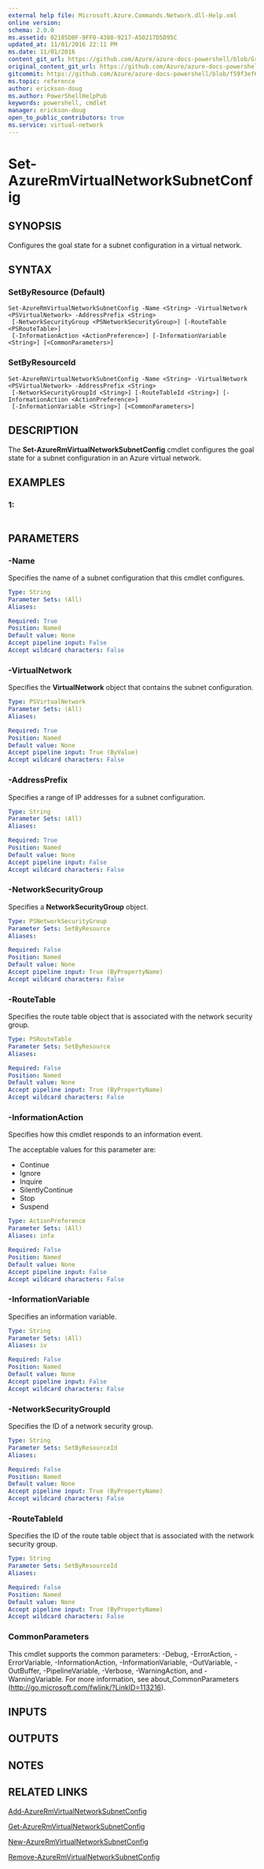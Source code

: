 ```yaml
---
external help file: Microsoft.Azure.Commands.Network.dll-Help.xml
online version:
schema: 2.0.0
ms.assetid: 02185D0F-9FF0-4388-9217-A50217D5D95C
updated_at: 11/01/2016 22:11 PM
ms.date: 11/01/2016
content_git_url: https://github.com/Azure/azure-docs-powershell/blob/Graham71305/azureps-cmdlets-docs/ResourceManager/AzureRM.Network/v1.0.13/Set-AzureRmVirtualNetworkSubnetConfig.md
original_content_git_url: https://github.com/Azure/azure-docs-powershell/blob/Graham71305/azureps-cmdlets-docs/ResourceManager/AzureRM.Network/v1.0.13/Set-AzureRmVirtualNetworkSubnetConfig.md
gitcommit: https://github.com/Azure/azure-docs-powershell/blob/f59f3ef60bc592383812213e69fd77ba950759ed
ms.topic: reference
author: erickson-doug
ms.author: PowerShellHelpPub
keywords: powershell, cmdlet
manager: erickson-doug
open_to_public_contributors: true
ms.service: virtual-network
---
```


# Set-AzureRmVirtualNetworkSubnetConfig

## SYNOPSIS
Configures the goal state for a subnet configuration in a virtual network.

## SYNTAX

### SetByResource (Default)
```
Set-AzureRmVirtualNetworkSubnetConfig -Name <String> -VirtualNetwork <PSVirtualNetwork> -AddressPrefix <String>
 [-NetworkSecurityGroup <PSNetworkSecurityGroup>] [-RouteTable <PSRouteTable>]
 [-InformationAction <ActionPreference>] [-InformationVariable <String>] [<CommonParameters>]
```

### SetByResourceId
```
Set-AzureRmVirtualNetworkSubnetConfig -Name <String> -VirtualNetwork <PSVirtualNetwork> -AddressPrefix <String>
 [-NetworkSecurityGroupId <String>] [-RouteTableId <String>] [-InformationAction <ActionPreference>]
 [-InformationVariable <String>] [<CommonParameters>]
```

## DESCRIPTION
The **Set-AzureRmVirtualNetworkSubnetConfig** cmdlet configures the goal state for a subnet configuration in an Azure virtual network.

## EXAMPLES

### 1:
```

```

## PARAMETERS

### -Name
Specifies the name of a subnet configuration that this cmdlet configures.

```yaml
Type: String
Parameter Sets: (All)
Aliases: 

Required: True
Position: Named
Default value: None
Accept pipeline input: False
Accept wildcard characters: False
```

### -VirtualNetwork
Specifies the **VirtualNetwork** object that contains the subnet configuration.

```yaml
Type: PSVirtualNetwork
Parameter Sets: (All)
Aliases: 

Required: True
Position: Named
Default value: None
Accept pipeline input: True (ByValue)
Accept wildcard characters: False
```

### -AddressPrefix
Specifies a range of IP addresses for a subnet configuration.

```yaml
Type: String
Parameter Sets: (All)
Aliases: 

Required: True
Position: Named
Default value: None
Accept pipeline input: False
Accept wildcard characters: False
```

### -NetworkSecurityGroup
Specifies a **NetworkSecurityGroup** object.

```yaml
Type: PSNetworkSecurityGroup
Parameter Sets: SetByResource
Aliases: 

Required: False
Position: Named
Default value: None
Accept pipeline input: True (ByPropertyName)
Accept wildcard characters: False
```

### -RouteTable
Specifies the route table object that is associated with the network security group.

```yaml
Type: PSRouteTable
Parameter Sets: SetByResource
Aliases: 

Required: False
Position: Named
Default value: None
Accept pipeline input: True (ByPropertyName)
Accept wildcard characters: False
```

### -InformationAction
Specifies how this cmdlet responds to an information event.

The acceptable values for this parameter are:

- Continue
- Ignore
- Inquire
- SilentlyContinue
- Stop
- Suspend

```yaml
Type: ActionPreference
Parameter Sets: (All)
Aliases: infa

Required: False
Position: Named
Default value: None
Accept pipeline input: False
Accept wildcard characters: False
```

### -InformationVariable
Specifies an information variable.

```yaml
Type: String
Parameter Sets: (All)
Aliases: iv

Required: False
Position: Named
Default value: None
Accept pipeline input: False
Accept wildcard characters: False
```

### -NetworkSecurityGroupId
Specifies the ID of a network security group.

```yaml
Type: String
Parameter Sets: SetByResourceId
Aliases: 

Required: False
Position: Named
Default value: None
Accept pipeline input: True (ByPropertyName)
Accept wildcard characters: False
```

### -RouteTableId
Specifies the ID of the route table object that is associated with the network security group.

```yaml
Type: String
Parameter Sets: SetByResourceId
Aliases: 

Required: False
Position: Named
Default value: None
Accept pipeline input: True (ByPropertyName)
Accept wildcard characters: False
```

### CommonParameters
This cmdlet supports the common parameters: -Debug, -ErrorAction, -ErrorVariable, -InformationAction, -InformationVariable, -OutVariable, -OutBuffer, -PipelineVariable, -Verbose, -WarningAction, and -WarningVariable. For more information, see about_CommonParameters (http://go.microsoft.com/fwlink/?LinkID=113216).

## INPUTS

## OUTPUTS

## NOTES

## RELATED LINKS

[Add-AzureRmVirtualNetworkSubnetConfig](./Add-AzureRmVirtualNetworkSubnetConfig.md)

[Get-AzureRmVirtualNetworkSubnetConfig](./Get-AzureRmVirtualNetworkSubnetConfig.md)

[New-AzureRmVirtualNetworkSubnetConfig](./New-AzureRmVirtualNetworkSubnetConfig.md)

[Remove-AzureRmVirtualNetworkSubnetConfig](./Remove-AzureRmVirtualNetworkSubnetConfig.md)


